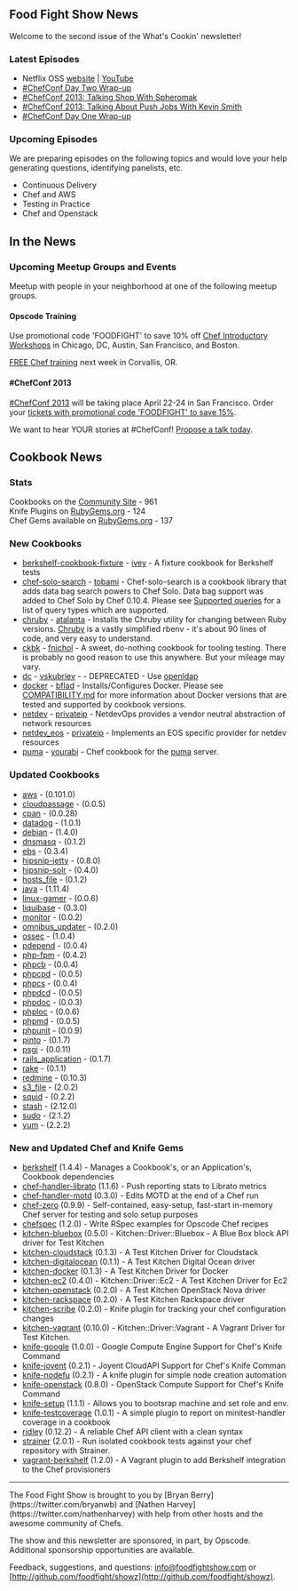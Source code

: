 Food Fight Show News
-------------------
Welcome to the second issue of the What's Cookin' newsletter!

### Latest Episodes
* Netflix OSS [website](http://foodfightshow.org/2013/05/netflix-oss.html) | [YouTube](http://www.youtube.com/watch?v=A69uTnfQgB8)
* [\#ChefConf Day Two Wrap-up](http://foodfightshow.org/2013/04/chefconf-day-two-wrap-up.html)
* [\#ChefConf 2013:  Talking Shop With Spheromak](http://foodfightshow.org/2013/04/chefconf-2013-talking-shop-with-spheromak.html)
* [\#ChefConf 2013:  Talking About Push Jobs With Kevin Smith](http://foodfightshow.org/2013/04/chefconf-2013-talking-about-push-jobs-with-kevin-smith.html)
* [\#ChefConf Day One Wrap-up](http://foodfightshow.org/2013/04/chefconf-2013-day-1-wrap-up.html)

### Upcoming Episodes
We are preparing episodes on the following topics and would love your help generating questions, identifying panelists, etc.

* Continuous Delivery
* Chef and AWS
* Testing in Practice
* Chef and Openstack

In the News
-----------

### Upcoming Meetup Groups and Events
Meetup with people in your neighborhood at one of the following meetup groups.


#### Opscode Training

Use promotional code 'FOODFIGHT' to save 10% off [Chef Introductory Workshops](http://opscode.eventbrite.com/) in Chicago, DC, Austin, San Francisco, and Boston.

[FREE Chef training](http://www.eventbrite.com/event/6364994871) next week in Corvallis, OR.

#### #ChefConf 2013

[#ChefConf 2013](http://chefconf.opscode.com) will be taking place April 22-24 in San Francisco.  Order your [tickets with promotional code 'FOODFIGHT' to save 15%](https://chefconf2013.busyconf.com/bookings/new?discount=FOODFIGHT).

We want to hear YOUR stories at #ChefConf!  [Propose a talk today](https://chefconf2013.busyconf.com/proposals/new).

Cookbook News<a name="cookbooks"></a>
-------------
### Stats

Cookbooks on the [Community Site](http://community.opscode.com) - 961  
Knife Plugins on [RubyGems.org](http://rubygems.org) - 124  
Chef Gems available on [RubyGems.org](http://rubygems.org) - 137  

### New Cookbooks
* [berkshelf-cookbook-fixture](http://community.opscode.com/cookbooks/berkshelf-cookbook-fixture) - [ivey](http://community.opscode.com/users/ivey) - A fixture cookbook for Berkshelf tests
* [chef-solo-search](http://community.opscode.com/cookbooks/chef-solo-search) - [tobami](http://community.opscode.com/users/tobami) - Chef-solo-search is a cookbook library that adds data bag search powers to Chef Solo. Data bag support was added to Chef Solo by Chef 0.10.4. Please see [Supported queries](https://github.com/edelight/chef-solo-search#supported-queries) for a list of query types which are supported.
* [chruby](http://community.opscode.com/cookbooks/chruby) - [atalanta](http://community.opscode.com/users/atalanta) - Installs the Chruby utility for changing between Ruby versions. [Chruby](https://github.com/postmodern/chruby) is a vastly simplified rbenv - it's about 90 lines of code, and very easy to understand.
* [ckbk](http://community.opscode.com/cookbooks/ckbk) - [fnichol](http://community.opscode.com/users/fnichol) - A sweet, do-nothing cookbook for tooling testing.  There is probably no good reason to use this anywhere. But your mileage may vary.
* [dc](http://community.opscode.com/cookbooks/dc) - [vskubriev](http://community.opscode.com/users/vskubriev) -  - DEPRECATED - Use [openldap](http://community.opscode.com/cookbooks/openldap)
* [docker](http://community.opscode.com/cookbooks/docker) - [bflad](http://community.opscode.com/users/bflad) - Installs/Configures Docker. Please see [COMPATIBILITY.md](https://github.com/bflad/chef-docker/blob/master/COMPATIBILITY.md) for more information about Docker versions that are tested and supported by cookbook versions.
* [netdev](http://community.opscode.com/cookbooks/netdev) - [privateip](http://community.opscode.com/users/privateip) - NetdevOps provides a vendor neutral abstraction of network resources
* [netdev_eos](http://community.opscode.com/cookbooks/netdev_eos) - [privateip](http://community.opscode.com/users/privateip) - Implements an EOS specific provider for netdev resources
* [puma](http://community.opscode.com/cookbooks/puma) - [yourabi](http://community.opscode.com/users/yourabi) - Chef cookbook for the [puma](http://puma.io/) server.

### Updated Cookbooks
* [aws](http://community.opscode.com/cookbooks/aws) - (0.101.0)
* [cloudpassage](http://community.opscode.com/cookbooks/cloudpassage) - (0.0.5)
* [cpan](http://community.opscode.com/cookbooks/cpan) - (0.0.28)
* [datadog](http://community.opscode.com/cookbooks/datadog) - (1.0.1)
* [debian](http://community.opscode.com/cookbooks/debian) - (1.4.0)
* [dnsmasq](http://community.opscode.com/cookbooks/dnsmasq) - (0.1.2)
* [ebs](http://community.opscode.com/cookbooks/ebs) - (0.3.4)
* [hipsnip-jetty](http://community.opscode.com/cookbooks/hipsnip-jetty) - (0.8.0)
* [hipsnip-solr](http://community.opscode.com/cookbooks/hipsnip-solr) - (0.4.0)
* [hosts_file](http://community.opscode.com/cookbooks/hosts_file) - (0.1.2)
* [java](http://community.opscode.com/cookbooks/java) - (1.11.4)
* [linux-gamer](http://community.opscode.com/cookbooks/linux-gamer) - (0.0.6)
* [liquibase](http://community.opscode.com/cookbooks/liquibase) - (0.3.0)
* [monitor](http://community.opscode.com/cookbooks/monitor) - (0.0.2)
* [omnibus_updater](http://community.opscode.com/cookbooks/omnibus_updater) - (0.2.0)
* [ossec](http://community.opscode.com/cookbooks/ossec) - (1.0.4)
* [pdepend](http://community.opscode.com/cookbooks/pdepend) - (0.0.4)
* [php-fpm](http://community.opscode.com/cookbooks/php-fpm) - (0.4.2)
* [phpcb](http://community.opscode.com/cookbooks/phpcb) - (0.0.4)
* [phpcpd](http://community.opscode.com/cookbooks/phpcpd) - (0.0.5)
* [phpcs](http://community.opscode.com/cookbooks/phpcs) - (0.0.4)
* [phpdcd](http://community.opscode.com/cookbooks/phpdcd) - (0.0.5)
* [phpdoc](http://community.opscode.com/cookbooks/phpdoc) - (0.0.3)
* [phploc](http://community.opscode.com/cookbooks/phploc) - (0.0.6)
* [phpmd](http://community.opscode.com/cookbooks/phpmd) - (0.0.5)
* [phpunit](http://community.opscode.com/cookbooks/phpunit) - (0.0.9)
* [pinto](http://community.opscode.com/cookbooks/pinto) - (0.1.7)
* [psgi](http://community.opscode.com/cookbooks/psgi) - (0.0.11)
* [rails_application](http://community.opscode.com/cookbooks/rails_application) - (0.1.7)
* [rake](http://community.opscode.com/cookbooks/rake) - (0.1.1)
* [redmine](http://community.opscode.com/cookbooks/redmine) - (0.10.3)
* [s3_file](http://community.opscode.com/cookbooks/s3_file) - (2.0.2)
* [squid](http://community.opscode.com/cookbooks/squid) - (0.2.2)
* [stash](http://community.opscode.com/cookbooks/stash) - (2.12.0)
* [sudo](http://community.opscode.com/cookbooks/sudo) - (2.1.2)
* [yum](http://community.opscode.com/cookbooks/yum) - (2.2.2)


### New and Updated Chef and Knife Gems

* [berkshelf](http://rubygems.org/gems/berkshelf) (1.4.4) - Manages a Cookbook's, or an Application's, Cookbook dependencies
* [chef-handler-librato](http://rubygems.org/gems/chef-handler-librato) (1.1.6) - Push reporting stats to Librato metrics
* [chef-handler-motd](http://rubygems.org/gems/chef-handler-motd) (0.3.0) - Edits MOTD at the end of a Chef run
* [chef-zero](http://rubygems.org/gems/chef-zero) (0.9.9) - Self-contained, easy-setup, fast-start in-memory Chef server for testing and solo setup purposes
* [chefspec](http://rubygems.org/gems/chefspec) (1.2.0) - Write RSpec examples for Opscode Chef recipes
* [kitchen-bluebox](http://rubygems.org/gems/kitchen-bluebox) (0.5.0) - Kitchen::Driver::Bluebox - A Blue Box block API driver for Test Kitchen
* [kitchen-cloudstack](http://rubygems.org/gems/kitchen-cloudstack) (0.1.3) - A Test Kitchen Driver for Cloudstack
* [kitchen-digitalocean](http://rubygems.org/gems/kitchen-digitalocean) (0.1.1) - A Test Kitchen Digital Ocean driver
* [kitchen-docker](http://rubygems.org/gems/kitchen-docker) (0.1.3) - A Test Kitchen Driver for Docker
* [kitchen-ec2](http://rubygems.org/gems/kitchen-ec2) (0.4.0) - Kitchen::Driver::Ec2 - A Test Kitchen Driver for Ec2
* [kitchen-openstack](http://rubygems.org/gems/kitchen-openstack) (0.2.0) - A Test Kitchen OpenStack Nova driver
* [kitchen-rackspace](http://rubygems.org/gems/kitchen-rackspace) (0.2.0) - A Test Kitchen Rackspace driver
* [kitchen-scribe](http://rubygems.org/gems/kitchen-scribe) (0.2.0) - Knife plugin for tracking your chef configuration changes
* [kitchen-vagrant](http://rubygems.org/gems/kitchen-vagrant) (0.10.0) - Kitchen::Driver::Vagrant - A Vagrant Driver for Test Kitchen.
* [knife-google](http://rubygems.org/gems/knife-google) (1.0.0) - Google Compute Engine Support for Chef's Knife Command
* [knife-joyent](http://rubygems.org/gems/knife-joyent) (0.2.1) - Joyent CloudAPI Support for Chef's Knife Comman
* [knife-nodefu](http://rubygems.org/gems/knife-nodefu) (0.2.1) - A knife plugin for simple node creation automation
* [knife-openstack](http://rubygems.org/gems/knife-openstack) (0.8.0) - OpenStack Compute Support for Chef's Knife Command
* [knife-setup](http://rubygems.org/gems/knife-setup) (1.1.1) - Allows you to bootsrap machine and set role and env.
* [knife-testcoverage](http://rubygems.org/gems/knife-testcoverage) (1.0.1) - A simple plugin to report on minitest-handler coverage in a cookbook
* [ridley](http://rubygems.org/gems/ridley) (0.12.2) - A reliable Chef API client with a clean syntax
* [strainer](http://rubygems.org/gems/strainer) (2.0.1) - Run isolated cookbook tests against your chef repository with Strainer.
* [vagrant-berkshelf](http://rubygems.org/gems/vagrant-berkshelf) (1.2.0) - A Vagrant plugin to add Berkshelf integration to the Chef provisioners

<hr />
The Food Fight Show is brought to you by [Bryan Berry](https://twitter.com/bryanwb) and [Nathen Harvey](https://twitter.com/nathenharvey) with help from other hosts and the awesome community of Chefs.

The show and this newsletter are sponsored, in part, by Opscode.  Additional sponsorship opportunities are available.

Feedback, suggestions, and questions:  [info@foodfightshow.com](mailto:info@foodfightshow.com) or  [http://github.com/foodfight/showz](http://github.com/foodfight/showz).
